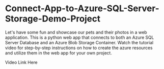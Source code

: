 # Connect-App-to-Azure-SQL-Server-Storage-Demo-Project

Let's have some fun and showcase our pets and their photos in a web application. This is a python web app that connects to both an Azure SQL Server Database and an Azure Blob Storage Container. Watch the tutorial video for step-by-step instructions on how to create the azure resources and utilize them in the web app for your own project.

Video Link Here
